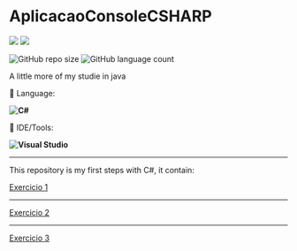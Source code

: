 # AplicacaoConsoleCSHARP

<p align="left">

  <a href="https://www.linkedin.com/in/vin%C3%ADcius-valle-beraldo-9b85a2208/" alt="Linkedin">
  <img src="https://img.shields.io/badge/-Linkedin-0e76a8?style=flat-square&logo=Linkedin&logoColor=white&link=" /></a>

  <a href="https://www.instagram.com/marquis_cthulhu_styles/" alt="Instagram">
  <img src="https://img.shields.io/badge/-Instagram-DF0174?style=flat-square&labelColor=DF0174&logo=instagram&logoColor=white&link=LINK-DO-SEU-INSTAGRAM"/></a>
</p>  

![GitHub repo size](https://img.shields.io/github/repo-size/VitorDietrich-Coder/AplicacaoConsoleCSHARP?style=for-the-badge)
![GitHub language count](https://img.shields.io/github/languages/count/VitorDietrich-Coder/AplicacaoConsoleCSHARP?style=for-the-badge)

A little more of my studie in java

<p align="left">
  🦄 Language: <strong> 
  
  ![C#](https://img.shields.io/badge/C%23-239120?style=for-the-badge&logo=c-sharp&logoColor=white)
  </strong>
</p>

<p align="left">
  💼 IDE/Tools: <strong>
  
  ![Visual Studio](https://img.shields.io/badge/Visual_Studio-5C2D91?style=for-the-badge&logo=visual%20studio&logoColor=white)
  
  </strong>
</p>
<hr>

This repository is my first steps with C#, it contain:

[Exercicio 1](https://github.com/VitorDietrich-Coder/AplicacaoConsoleCSHARP/blob/main/Funções/Exercicio1%20Funcões)
<br>
<hr>

[Exercicio 2](https://github.com/VitorDietrich-Coder/AplicacaoConsoleCSHARP/blob/main/Exercicio2%20Funcões/Exercicio2%20Funcões.sln)
<br>
<hr>

[Exercicio 3](https://github.com/VitorDietrich-Coder/Aplicacoes-em-C-Sharp/blob/main/VerificaPar/Form1.cs)
